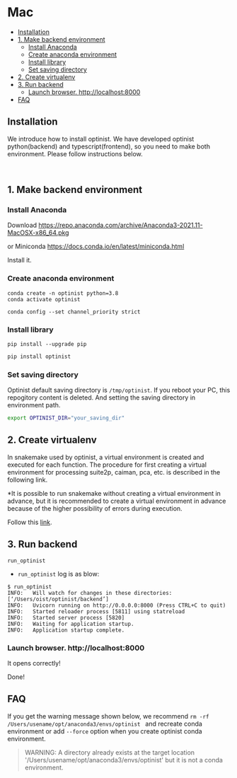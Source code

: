 Mac
=================

* [Installation](#installation)
* [1. Make backend environment](#2-make-backend-environment)
   * [Install Anaconda](#install-anaconda)
   * [Create anaconda environment](#create-anaconda-environment)
   * [Install library](#install-library)
   * [Set saving directory](#set-saving-directory)
* [2. Create virtualenv](#3-create-virtualenv)
* [3. Run backend](#4-run-backend)
   * [Launch browser.  <a href="http://localhost:8000" rel="nofollow">http://localhost:8000</a>](#launch-browser--httplocalhost8000)
* [FAQ](#faq)

## Installation
We introduce how to install optinist.
We have developed optinist python(backend) and typescript(frontend), so you need to make both environment.
Please follow instructions below.

<br />

## 1. Make backend environment

### Install Anaconda
Download https://repo.anaconda.com/archive/Anaconda3-2021.11-MacOSX-x86_64.pkg

or Miniconda https://docs.conda.io/en/latest/miniconda.html

Install it.

### Create anaconda environment
```
conda create -n optinist python=3.8
conda activate optinist
```

```
conda config --set channel_priority strict
```

### Install library
```bach
pip install --upgrade pip
```

```bash
pip install optinist
```

### Set saving directory
Optinist default saving directory is `/tmp/optinist`. If you reboot your PC, this repogitory content is deleted. And setting the saving directory in environment path.
```bash
export OPTINIST_DIR="your_saving_dir"
```

## 2. Create virtualenv
In snakemake used by optinist, a virtual environment is created and executed for each function.
The procedure for first creating a virtual environment for processing suite2p, caiman, pca, etc. is described in the following link.

*It is possible to run snakemake without creating a virtual environment in advance, but it is recommended to create a virtual environment in advance because of the higher possibility of errors during execution.

Follow this [link](create_virtualenv.md).


## 3. Run backend
```
run_optinist
```
- `run_optinist` log is as blow:
```
$ run_optinist
INFO:   Will watch for changes in these directories: [‘/Users/oist/optinist/backend’]
INFO:   Uvicorn running on http://0.0.0.0:8000 (Press CTRL+C to quit)
INFO:   Started reloader process [5811] using statreload
INFO:   Started server process [5820]
INFO:   Waiting for application startup.
INFO:   Application startup complete.
```
### Launch browser.  http://localhost:8000
It opens correctly!

Done!


## FAQ
If you get the warning message shown below, we recommend `rm -rf /Users/usename/opt/anaconda3/envs/optinist ` and recreate conda environment
or add `--force` option when you create optinist conda environment.
> WARNING: A directory already exists at the target location '/Users/usename/opt/anaconda3/envs/optinist' but it is not a conda environment.

